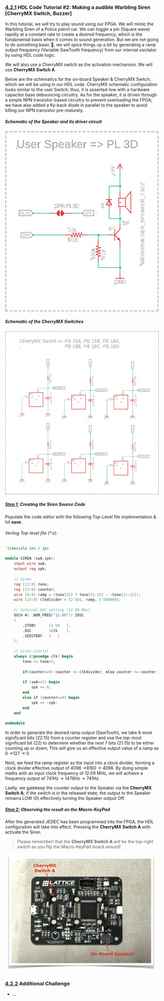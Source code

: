 ### [4.2.1](#Chapter4_2_1) HDL Code Tutorial #2: Making a audible Warbling Siren [CherryMX Switch, Buzzer]

In this tutorial, we will try to play sound using our FPGA. We will mimic the Warbling Siren of a Police patrol car. We can toggle a pin (Square wave) rapidly at a constant rate to create a desired frequency, which is the fundamental basis when it comes to sound generation. But we are not going to do something basic 🤩; we will spice things up a bit by generating a ramp output frequency (Variable SawTooth frequency) from our internal oscilator by using HDL code logic.

We will also use a CherryMX switch as the activation mechanism. We will use **CherryMX Switch A**

Below are the schematics for the on-board Speaker & CherryMX Switch, which we will be using in our HDL code. CherryMX schematic configuration looks similar to the user Switch; thus, it is asserted-low with a hardware capacitor base debouncing circuitry. As for the speaker, it is driven through a simple NPN transistor-based circuitry to prevent overloading the FPGA; we have also added a fly-back diode in parallel to the speaker to avoid killing our NPN transistor pre-maturely.

##### Schematic of the Speaker and its driver circuit 

![Speaker_Driver](https://github.com/TomatoCube18/Lattice_FPGA_MacroKeys/blob/main/Tutorial_Files/Tutorial_2/Images/Tutorial02-01-Speaker.png?raw=true)

##### Schematic of the CherryMX Switches

![CherryMX_Switch](https://github.com/TomatoCube18/Lattice_FPGA_MacroKeys/blob/main/Tutorial_Files/Tutorial_2/Images/Tutorial02-02-CherryMX.png?raw=true)



##### [Step 1:](#Chapter4_2_1_1) Creating the Siren Source Code

Populate the code editor with the following Top-Level file implementation & hit **save**.

###### Verilog Top-level file (\*.v):
```verilog
`timescale 1ns / 1ps
 
module SIREN (swA,spk);
	input wire swA;	
	output reg spk;
	
	// Siren
	reg [22:0] tone;
	reg [13:0] counter;
	wire [6:0] ramp = (tone[22] ? tone[21:15] : ~tone[21:15]);
	wire [13:0] clkdivider = {2'b01, ramp, 5'b00000};
	
	// Internal OSC setting (12.09 MHz)
	OSCH #( .NOM_FREQ("12.09")) IOSC
	(
		.STDBY		(1'b0	),
		.OSC		(clk	),
		.SEDSTDBY	(	)
	);
	
	// Siren Control
	always @(posedge clk) begin
		tone <= tone+1;
	
		if(counter==0) counter <= clkdivider; else counter <= counter-1;
		
		if (swA==1) begin
			spk <= 0;
		end
		else if (counter==0) begin
			spk <= ~spk;
		end 
	end

endmodule
```

In order to generate the desired ramp output (SawTooth), we take 8 most significant bits (22:15) from a counter register and use the top-most significant bit (22) to determine whether the next 7 bits (21:15) to be either counting up or down; This will give us an effective output value of a ramp as 0 →127 → 0.

Next, we feed the ramp register as the input into a clock divider, forming a clock divider effective output of 4096 →8160 → 4096. By doing simple maths with an input clock frequency of 12.09 MHz, we will achieve a frequency output of 741Hz → 1476Hz → 741Hz.

Lastly, we gatekeep the counter output to the Speaker via the **CherryMX Switch A**; if the switch is in the released state, the output to the Speaker remains LOW (0) effectively turning the Speaker output Off.



##### [Step 2:](#Chapter4_2_1_2) Observing the result on the Macro-KeyPad
After the generated JEDEC has been programmed into the FPGA, the HDL configuration will take into effect. Pressing the **CherryMX Switch A** with activate the Siren.

> Please rememberl that the **CherryMX Switch A** will be the top-right switch as you flip the Macro-KeyPad board around!

![user LED & Button Location](https://github.com/TomatoCube18/Lattice_FPGA_MacroKeys/blob/main/Tutorial_Files/Tutorial_2/Images/Tutorial02-03-CherryMX_Speaker_Location.png?raw=true)

### [4.2.2](#Chapter4_2_2) Additional Challenge
* ...



[Lattice]:(https://www.latticesemi.com)
